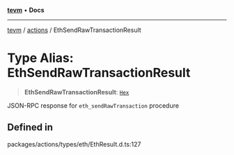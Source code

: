 [**tevm**](../../README.md) • **Docs**

***

[tevm](../../modules.md) / [actions](../README.md) / EthSendRawTransactionResult

# Type Alias: EthSendRawTransactionResult

> **EthSendRawTransactionResult**: [`Hex`](Hex.md)

JSON-RPC response for `eth_sendRawTransaction` procedure

## Defined in

packages/actions/types/eth/EthResult.d.ts:127

